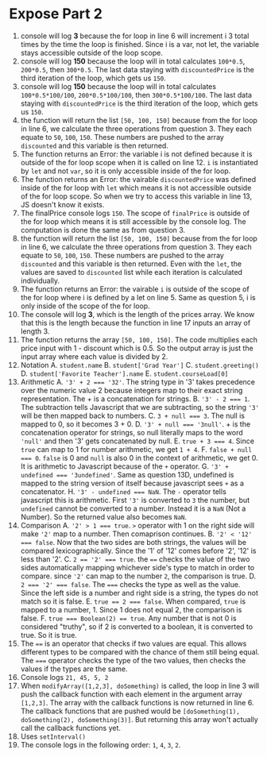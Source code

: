 # Expose Part 2

1. console will log **3** because the for loop in line 6 will increment i 3 total times by the time the loop is finished. Since i is a var, not let, the variable stays accessible outside of the loop scope.
2. console will log **150** because the loop will in total calculates `100*0.5`, `200*0.5`, then `300*0.5`. The last data staying with `discountedPrice` is the third iteration of the loop, which gets us `150`.
3. console will log **150** because the loop will in total calculates `100*0.5*100/100`, `200*0.5*100/100`, then `300*0.5*100/100`. The last data staying with `discountedPrice` is the third iteration of the loop, which gets us `150`.
4. the function will return the list `[50, 100, 150]` because from the for loop in line 6, we calculate the three operations from question 3. They each equate to `50`, `100`, `150`. These numbers are pushed to the array `discounted` and this variable is then returned.
5. The function returns an Error: the variable i is not defined because it is outside of the for loop scope when it is called on line 12. `i` is instantiated by `let` and not `var`, so it is only accessible inside of the for loop.
6. The function returns an Error: the vairable `discountedPrice` was defined inside of the for loop with `let` which means it is not accessible outside of the for loop scope. So when we try to access this variable in line 13, JS doesn't know it exists.
7. The finalPrice console logs `150`. The scope of `finalPrice` is outside of the for loop which means it is still accessible by the console log. The computation is done the same as from question 3.
8. the function will return the list `[50, 100, 150]` because from the for loop in line 6, we calculate the three operations from question 3. They each equate to `50`, `100`, `150`. These numbers are pushed to the array `discounted` and this variable is then returned. Even with the `let`, the values are saved to `discounted` list while each iteration is calculated individually.
9. The function returns an Error: the vairable `i` is outside of the scope of the for loop where i is defined by a let on line 5. Same as question 5, i is only inside of the scope of the for loop.
10. The console will log **3**, which is the length of the prices array. We know that this is the length because the function in line 17 inputs an array of length 3.
11. The function returns the array `[50, 100, 150]`. The code multiplies each price input with 1 - discount which is 0.5. So the output array is just the input array where each value is divided by 2.
12. Notation
  A. `student.name`
  B. `student['Grad Year']`
  C. `student.greeting()`
  D. `student['Favorite Teacher'].name`
  E. `student.courseLoad[0]`
13. Arithmetic
  A. `'3' + 2 === '32'`. The string type in '3' takes precedence over the numeric value 2 because integers map to their exact string representation. The + is a concatenation for strings.
  B. `'3' - 2 === 1`. The subtraction tells Javascript that we are subtracting, so the string `'3'` will be then mapped back to numbers.
  C. `3 + null === 3`. The null is mapped to 0, so it becomes 3 + 0.
  D. `'3' + null === '3null'`. + is the concatenation operator for strings, so null literally maps to the word `'null'` and then '3' gets concatenated by null.
  E. `true + 3 === 4`. Since `true` can map to 1 for number arithmetic, we get `1 + 4`.
  F. `false + null === 0`. `false` is 0 and `null` is also 0 in the context of arithmetic, we get 0. It is arithmetic to Javascript because of the `+` operator.
  G. `'3' + undefined === '3undefined'`. Same as question 13D, undefined is mapped to the string version of itself because javascript sees `+` as a concatenator.
  H. `'3' - undefined === NaN`. The `-` operator tells javascript this is arithmetic. First `'3'` is converted to `3` the number, but `undefined` cannot be converted to a number. Instead it is a `NaN` (Not a Number). So the returned value also becomes `NaN`.
14. Comparison
  A. `'2' > 1 === true`. `>` operator with 1 on the right side will make `'2'` map to a number. Then comaprison continues.
  B. `'2' < '12' === false`. Now that the two sides are both strings, the values will be compared lexicographically. Since the '1' of '12' comes before '2', '12' is less than '2'.
  C. `2 == '2' === true`. the `==` checks the value of the two sides automatically mapping whichever side's type to match in order to compare. since `'2'` can map to the number `2`, the comparison is true.
  D. `2 === '2' === false`. The `===` checks the type as well as the value. Since the left side is a number and right side is a string, the types do not match so it is false.
  E. `true == 2 === false`. When compared, `true` is mapped to a number, 1. Since 1 does not equal 2, the comparison is false.
  F. `true === Boolean(2) == true`. Any number that is not 0 is considered "truthy", so if 2 is converted to a boolean, it is converted to true. So it is true.
15. The `==` is an operator that checks if two values are equal. This allows different types to be compared with the chance of them still being equal. The `===` operator checks the type of the two values, then checks the values if the types are the same.
16. Console logs `21, 45, 5, 2`
17. When `modifyArray([1,2,3], doSomething)` is called, the loop in line 3 will push the callback function with each element in the argument array `[1,2,3]`. The array with the callback functions is now returned in line 6. The callback functions that are pushed would be `[doSomething(1), doSomething(2), doSomething(3)]`. But returning this array won't actually call the callback functions yet.
18. Uses `setInterval()`
19. The console logs in the following order: `1`, `4`, `3`, `2`.